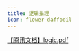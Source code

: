 ```yaml
---
title: 逻辑推理
icon: flower-daffodil
---
```


[【腾讯文档】logic.pdf](https://docs.qq.com/pdf/DRU1TeHJSTmd0Rkt0)
